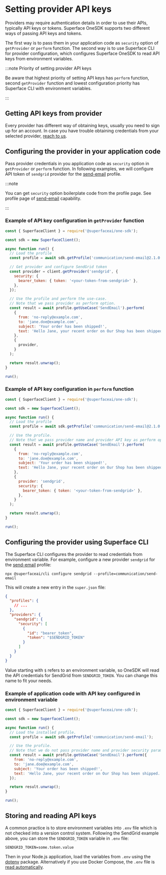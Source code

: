# Setting provider API keys

Providers may require authentication details in order to use their APIs, typically API keys or tokens. Superface OneSDK supports two different ways of passing API keys and tokens.

The first way is to pass them in your application code as `security` option of `getProvider` or `perform` function. The second way is to use Superface CLI for provider configuration, which configures Superface OneSDK to read API keys from environment variables.

:::note Priority of setting provider API keys

Be aware that highest priority of setting API keys has `perform` function, second `getProvider` function and lowest configuration priority has Superface CLI with environment variables.

:::

## Getting API keys from provider

Every provider has different way of obtaining keys, usually you need to sign up for an account. In case you have trouble obtaining credentials from your selected provider, [reach to us](../../support.mdx).

## Configuring the provider in your application code

Pass provider credentials in you application code as `security` option in `getProvider` or `perform` function. In following examples, we will configure API token of `sendgrid` provider for the [send-email](https://superface.ai/communication/send-email) profile.

:::note

You can get `security` option boilerplate code from the profile page. See profile page of [send-email](https://superface.ai/communication/send-email) capability.

:::

### Example of API key configuration in `getProvider` function

```javascript
const { SuperfaceClient } = require('@superfaceai/one-sdk');

const sdk = new SuperfaceClient();

async function run() {
  // Load the profile
  const profile = await sdk.getProfile('communication/send-email@2.1.0');

  // Get provider and configure SendGrid token
  const provider = client.getProvider('sendgrid', {
    security: {
      bearer_token: { token: '<your-token-from-sendgrid>' },
    },
  });

  // Use the profile and perform the use-case.
  // Note that we pass provider as perform option.
  const result = await profile.getUseCase('SendEmail').perform(
    {
      from: 'no-reply@example.com',
      to: 'jane.doe@example.com',
      subject: 'Your order has been shipped!',
      text: 'Hello Jane, your recent order on Our Shop has been shipped.',
    },
    {
      provider,
    }
  );

  return result.unwrap();
}

run();
```

### Example of API key configuration in `perform` function

```javascript
const { SuperfaceClient } = require('@superfaceai/one-sdk');

const sdk = new SuperfaceClient();

async function run() {
  // Load the profile
  const profile = await sdk.getProfile('communication/send-email@2.1.0');

  // Use the profile.
  // Note that we pass provider name and provider API key as perform options.
  const result = await profile.getUseCase('SendEmail').perform(
    {
      from: 'no-reply@example.com',
      to: 'jane.doe@example.com',
      subject: 'Your order has been shipped!',
      text: 'Hello Jane, your recent order on Our Shop has been shipped.',
    },
    {
      provider: 'sendgrid',
      security: {
        bearer_token: { token: '<your-token-from-sendgrid>' },
      },
    }
  );

  return result.unwrap();
}

run();
```

## Configuring the provider using Superface CLI

The Superface CLI configures the provider to read credentials from environment variable. For example, configure a new provider `sendgrid` for the [send-email](https://superface.ai/communication/send-email) profile:

```shell
npx @superfaceai/cli configure sendgrid --profile=communication/send-email
```

This will create a new entry in the `super.json` file:

```json title="superface/super.json" {9-10}
{
  "profiles": {
    // ...
  },
  "providers": {
    "sendgrid": {
      "security": [
        {
          "id": "bearer_token",
          "token": "$SENDGRID_TOKEN"
        }
      ]
    }
  }
}
```

Value starting with `$` refers to an environment variable, so OneSDK will read the API credentials for SendGrid from `SENDGRID_TOKEN`. You can change this name to fit your needs.

### Example of application code with API key configured in environment variable

```javascript
const { SuperfaceClient } = require('@superfaceai/one-sdk');

const sdk = new SuperfaceClient();

async function run() {
  // Load the installed profile.
  const profile = await sdk.getProfile('communication/send-email');

  // Use the profile.
  // Note that we do not pass provider name and provider security params.
  const result = await profile.getUseCase('SendEmail').perform({
    from: 'no-reply@example.com',
    to: 'jane.doe@example.com',
    subject: 'Your order has been shipped!',
    text: 'Hello Jane, your recent order on Our Shop has been shipped.',
  });

  return result.unwrap();
}

run();
```

## Storing and reading API keys

A common practice is to store environment variables into `.env` file which is not checked into a version control system. Following the SendGrid example above, you can store the `SENDGRID_TOKEN` variable in `.env` file:

```title=".env"
SENDGRID_TOKEN=some.token.value
```

Then in your Node.js application, load the variables from `.env` using the [dotenv](https://www.npmjs.com/package/dotenv) package. Alternatively if you use Docker Compose, the `.env` file is [read automatically](https://docs.docker.com/compose/environment-variables/).

